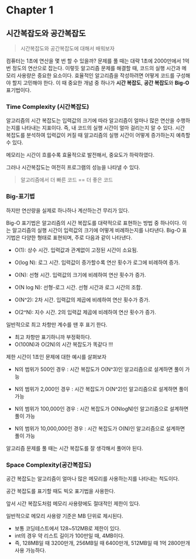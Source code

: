 # Chapter 1

## 시간복잡도와 공간복잡도

> 시간복잡도와 공간복잡도에 대해서 배워보자

컴퓨터는 1초에 연산을 몇 번 할 수 있을까?
문제를 풀 때는 대략 1초에 2000만에서 1억번 정도의 연산으로 잡는다.
이렇듯 알고리즘 문제를 해결할 때, 코드의 실행 시간과 메모리 사용량은 중요한 요소이다. 
효율적인 알고리즘을 작성하려면 어떻게 코드를 구성해야 할지 고민해야 한다. 
이 때 중요한 개념 중 하나가 **시간 복잡도**, **공간 복잡도**와 **Big-O** 표기법이다.


### Time Complexity (시간복잡도)
알고리즘의 시간 복잡도는 입력값의 크기에 따라 알고리즘이 얼마나 많은 연산을 수행하는지를 나타내는 지표이다. 즉, 내 코드의 실행 시간이 얼마 걸리는지 알 수 있다. 시간 복잡도를 분석하여 입력값이 커질 때 알고리즘의 실행 시간이 어떻게 증가하는지 예측할 수 있다.

메모리는 시간이 흐를수록 효율적으로 발전해서, 중요도가 하락하였다.

그러나 시간복잡도는 여전히 프로그램의 성능을 나타낼 수 있다.

> 알고리즘에서 더 빠른 코드 == 더 좋은 코드

 ### Big-표기법
하지만 연산량을 실제로 하나하나 계산하는건 무리가 있다.

Big-O 표기법은 알고리즘의 시간 복잡도를 대략적으로 표현하는 방법 중 하나이다. 이는 알고리즘의 실행 시간이 입력값의 크기에 어떻게 비례하는지를 나타낸다. Big-O 표기법은 다양한 형태로 표현되며, 주로 다음과 같이 나타낸다.

- O(1): 상수 시간. 입력값과 관계없이 고정된 시간이 소요됨.

- O(log N): 로그 시간. 입력값이 증가할수록 연산 횟수가 로그에 비례하여 증가.

- O(N): 선형 시간. 입력값의 크기에 비례하여 연산 횟수가 증가.

- O(N log N): 선형-로그 시간. 선형 시간과 로그 시간의 조합.

- O(N^2): 2차 시간. 입력값의 제곱에 비례하여 연산 횟수가 증가.

- O(2^N): 지수 시간. 2의 입력값 제곱에 비례하여 연산 횟수가 증가.


일반적으로 최고 차항만 계수를 땐 후 표기 한다.

- 최고 차항만 표기하니까 부정확하다.
- O(100N)과 O(2N)의 시간 복잡도가 똑같다 !!!



제한 시간이 1초인 문제에 대한 예시를 살펴보자
- N의 범위가 500인 경우 : 시간 복잡도가 O(N^3)인 알고리즘으로 설계하면 풀이 가능

- N의 범위가 2,000인 경우 : 시간 복잡도가 O(N^2)인 알고리즘으로 설계하면 풀이 가능

- N의 범위가 100,000인 경우 : 시간 복잡도가 O(NlogN)인 알고리즘으로 설계하면 풀이 가능

- N의 범위가 10,000,000인 경우 : 시간 복잡도가 O(N)인 알고리즘으로 설계하면 풀이 가능

알고리즘 문제를 풀 때는 시간 복잡도를 잘 생각해서 풀어야 된다.



### Space Complexity(공간복잡도)
공간 복잡도는 알고리즘이 얼마나 많은 메모리를 사용하는지를 나타내는 척도이다.

공간 복잡도를 표기할 때도 빅오 표기법을 사용한다.

앞서 시간 복잡도처럼 메모리 사용량에도 절대적인 제한이 있다.

일반적으로 메모리 사용량 기준은 MB 단위로 제시된다. 

- 보통 코딩테스트에서 128~512MB로 제한이 있다.
- int의 경우 약 리스트 길이가 100만일 때, 4MB이다.
- 즉, 128MB일 때 3200만개, 256MB일 때 6400만개, 512MB일 때 1억 2800만개 사용 가능하다. 